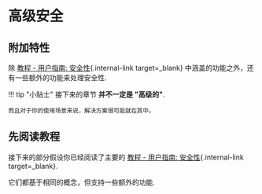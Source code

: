 # 高级安全

## 附加特性

除 [教程 - 用户指南: 安全性](../../tutorial/security/){.internal-link target=_blank} 中涵盖的功能之外，还有一些额外的功能来处理安全性.

!!! tip "小贴士"
    接下来的章节 **并不一定是 "高级的"**.

    而且对于你的使用场景来说，解决方案很可能就在其中。

## 先阅读教程

接下来的部分假设你已经阅读了主要的 [教程 - 用户指南: 安全性](../../tutorial/security/){.internal-link target=_blank}.

它们都基于相同的概念，但支持一些额外的功能.
